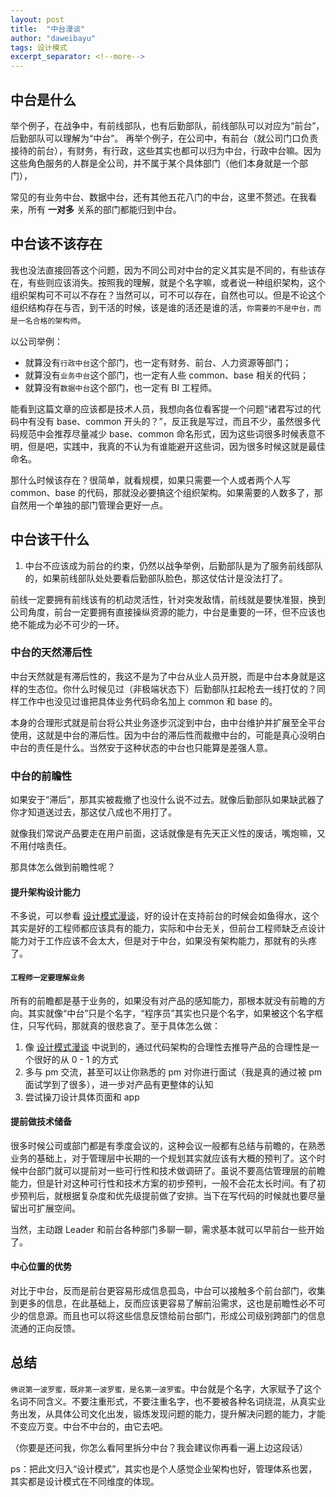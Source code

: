 ```yaml
---
layout: post
title:  "中台漫谈"
author: "daweibayu"
tags: 设计模式
excerpt_separator: <!--more-->
---
```


<!--more-->

## 中台是什么

举个例子，在战争中，有前线部队，也有后勤部队，前线部队可以对应为“前台”，后勤部队可以理解为“中台”。
再举个例子，在公司中，有前台（就公司门口负责接待的前台），有财务，有行政，这些其实也都可以归为中台，行政中台嘛。因为这些角色服务的人群是全公司，并不属于某个具体部门（他们本身就是一个部门），

常见的有业务中台、数据中台，还有其他五花八门的中台，这里不赘述。在我看来，所有 **一对多** 关系的部门都能归到中台。

## 中台该不该存在

我也没法直接回答这个问题，因为不同公司对中台的定义其实是不同的，有些该存在，有些则应该消失。按照我的理解，就是个名字嘛，或者说一种组织架构，这个组织架构可不可以不存在？当然可以，可不可以存在，自然也可以。但是不论这个组织结构存在与否，到干活的时候，该是谁的活还是谁的活，`你需要的不是中台，而是一名合格的架构师`。

以公司举例：

* 就算没有`行政中台`这个部门，也一定有财务、前台、人力资源等部门；
* 就算没有`业务中台`这个部门，也一定有人些 common、base 相关的代码；
* 就算没有`数据中台`这个部门，也一定有 BI 工程师。

能看到这篇文章的应该都是技术人员，我想向各位看客提一个问题“诸君写过的代码中有没有 base、common 开头的？”，反正我是写过，而且不少，虽然很多代码规范中会推荐尽量减少 base、common 命名形式，因为这些词很多时候表意不明，但是吧，实践中，我真的不认为有谁能避开这些词，因为很多时候这就是最佳命名。

那什么时候该存在？很简单，就看规模，如果只需要一个人或者两个人写 common、base 的代码，那就没必要搞这个组织架构。如果需要的人数多了，那自然用一个单独的部门管理会更好一点。

## 中台该干什么

1. 中台不应该成为前台的约束，仍然以战争举例，后勤部队是为了服务前线部队的，如果前线部队处处要看后勤部队脸色，那这仗估计是没法打了。

前线一定要拥有前线该有的机动灵活性，针对突发敌情，前线就是要快准狠，换到公司角度，前台一定要拥有直接操纵资源的能力，中台是重要的一环，但不应该也绝不能成为必不可少的一环。

### 中台的天然滞后性

中台天然就是有滞后性的，我这不是为了中台从业人员开脱，而是中台本身就是这样的生态位。你什么时候见过（非极端状态下）后勤部队扛起枪去一线打仗的？同样工作中也没见过谁把具体业务代码命名加上 common 和 base 的。

本身的合理形式就是前台将公共业务逐步沉淀到中台，由中台维护并扩展至全平台使用，这就是中台的滞后性。因为中台的滞后性而裁撤中台的，可能是真心没明白中台的责任是什么。当然安于这种状态的中台也只能算是差强人意。

### 中台的前瞻性

如果安于“滞后”，那其实被裁撤了也没什么说不过去。就像后勤部队如果缺武器了你才知道送过去，那这仗八成也不用打了。

就像我们常说产品要走在用户前面，这话就像是有先天正义性的废话，嘴炮嘛，又不用付啥责任。

那具体怎么做到前瞻性呢？

#### 提升架构设计能力

不多说，可以参看 [设计模式漫谈](/2023-06-26/talkingpattern)，好的设计在支持前台的时候会如鱼得水，这个其实是好的工程师都应该具有的能力，实际和中台无关，但前台工程师缺乏点设计能力对于工作应该不会太大，但是对于中台，如果没有架构能力，那就有的头疼了。

#### `工程师一定要理解业务`

所有的前瞻都是基于业务的，如果没有对产品的感知能力，那根本就没有前瞻的方向。其实就像“中台”只是个名字，“程序员”其实也只是个名字，如果被这个名字框住，只写代码，那就真的很悲哀了。至于具体怎么做：

1. 像 [设计模式漫谈](/2023-06-26/talkingpattern) 中说到的，通过代码架构的合理性去推导产品的合理性是一个很好的从 0 - 1 的方式
2. 多与 pm 交流，甚至可以让你熟悉的 pm 对你进行面试（我是真的通过被 pm 面试学到了很多），进一步对产品有更整体的认知
3. 尝试操刀设计具体页面和 app

#### 提前做技术储备

很多时候公司或部门都是有季度会议的，这种会议一般都有总结与前瞻的，在熟悉业务的基础上，对于管理层中长期的一个规划其实就应该有大概的预判了。这个时候中台部门就可以提前对一些可行性和技术做调研了。虽说不要高估管理层的前瞻能力，但是针对这种可行性和技术方案的初步预判，一般不会花太长时间。有了初步预判后，就根据复杂度和优先级提前做了安排。当下在写代码的时候就也要尽量留出可扩展空间。

当然，主动跟 Leader 和前台各种部门多聊一聊，需求基本就可以早前台一些开始了。

#### 中心位置的优势

对比于中台，反而是前台更容易形成信息孤岛，中台可以接触多个前台部门，收集到更多的信息，在此基础上，反而应该更容易了解前沿需求，这也是前瞻性必不可少的信息源。而且也可以将这些信息反馈给前台部门，形成公司级别跨部门的信息流通的正向反馈。

## 总结

`佛说第一波罗蜜，既非第一波罗蜜，是名第一波罗蜜`。中台就是个名字，大家赋予了这个名词不同含义。不要注重形式，不要注重名字，也不要被各种名词绕混，从真实业务出发，从具体公司文化出发，锻炼发现问题的能力，提升解决问题的能力，才能不变应万变。中台不中台的，由它去吧。

（你要是还问我，你怎么看阿里拆分中台？我会建议你再看一遍上边这段话）

ps：把此文归入“设计模式”，其实也是个人感觉企业架构也好，管理体系也罢，其实都是设计模式在不同维度的体现。
